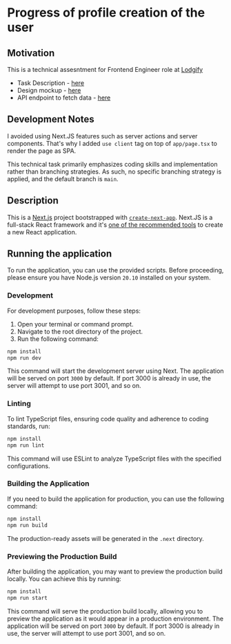 # Progress of profile creation of the user

## Motivation

This is a technical assesntment for Frontend Engineer role at [Lodgify](https://www.lodgify.com)

- Task Description - [here](https://lodgify.notion.site/Lodgify-FE-Technical-Challenge-65599fbea9d9436794e12f62d6542c3b)
- Design mockup - [here](https://www.figma.com/file/0HPjyMf6r4ljGKGe4RgqZ3/Accordion-Challenge?type=design&node-id=0-1&mode=design)
- API endpoint to fetch data - [here](https://gist.githubusercontent.com/huvber/ba0d534f68e34f1be86d7fe7eff92c96/raw/98a91477905ea518222a6d88dd8b475328a632d3/mock-progress)

## Development Notes


I avoided using Next.JS features such as server actions and server components. That's why I added `use client` tag on top of `app/page.tsx` to render the page as SPA.

This technical task primarily emphasizes coding skills and implementation rather than branching strategies. As such, no specific branching strategy is applied, and the default branch is `main`.

## Description

This is a [Next.js](https://nextjs.org/) project bootstrapped with [`create-next-app`](https://github.com/vercel/next.js/tree/canary/packages/create-next-app). Next.JS is a full-stack React framework and it's [one of the recommended tools](https://react.dev/learn/start-a-new-react-project) to create a new React application. 


## Running the application

To run the application, you can use the provided scripts. Before proceeding, please ensure you have Node.js version `20.10` installed on your system.

### Development

For development purposes, follow these steps:

1. Open your terminal or command prompt.
2. Navigate to the root directory of the project.
3. Run the following command:

```bash
npm install
npm run dev
```

This command will start the development server using Next. The application will be served on port `3000` by default. If port 3000 is already in use, the server will attempt to use port 3001, and so on.

### Linting

To lint TypeScript files, ensuring code quality and adherence to coding standards, run:

```bash
npm install
npm run lint
```

This command will use ESLint to analyze TypeScript files with the specified configurations.

### Building the Application

If you need to build the application for production, you can use the following command:

```bash
npm install
npm run build
```

The production-ready assets will be generated in the `.next` directory.


### Previewing the Production Build

After building the application, you may want to preview the production build locally. You can achieve this by running:

```bash
npm install
npm run start
```

This command will serve the production build locally, allowing you to preview the application as it would appear in a production environment. The application will be served on port `3000` by default. If port 3000 is already in use, the server will attempt to use port 3001, and so on.
